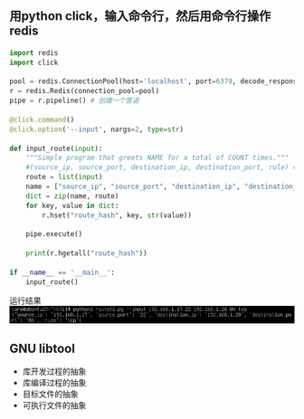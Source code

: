 ## 用python click，输入命令行，然后用命令行操作redis
```python
import redis
import click

pool = redis.ConnectionPool(host='localhost', port=6379, decode_responses=True)
r = redis.Redis(connection_pool=pool)
pipe = r.pipeline() # 创建一个管道

@click.command()
@click.option('--input', nargs=2, type=str)

def input_route(input):
    """Simple program that greets NAME for a total of COUNT times."""
    #(source_ip, source_port, destination_ip, destination_port, rule) = input
    route = list(input)
    name = ["source_ip", "source_port", "destination_ip", "destination_port", "rule"]#源IP地址，源端口，目的IP地址，目的端口，传输层协议
    dict = zip(name, route)
    for key, value in dict:
        r.hset("route_hash", key, str(value))

    pipe.execute()
    
    print(r.hgetall("route_hash"))

if __name__ == '__main__':
    input_route()

```

运行结果
![](pictures/click04.png)

## GNU libtool
- 库开发过程的抽象
- 库编译过程的抽象
- 目标文件的抽象
- 可执行文件的抽象